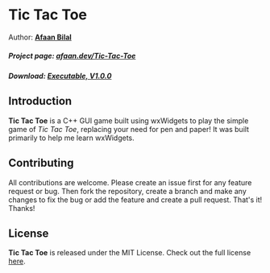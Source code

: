 Tic Tac Toe
==============

Author: **[Afaan Bilal](https://afaan.dev)**  

##### Project page: [afaan.dev/Tic-Tac-Toe](https://afaan.dev/Tic-Tac-Toe)
##### Download: [Executable, V1.0.0](https://afaan.dev/Tic-Tac-Toe/TicTacToe-cpp-GUI-Executable.zip)

## Introduction
**Tic Tac Toe** is a C++ GUI game built using wxWidgets to play the simple game of *Tic Tac Toe*, 
replacing your need for pen and paper! It was built primarily to help me learn wxWidgets.

## Contributing
All contributions are welcome. Please create an issue first for any feature request
or bug. Then fork the repository, create a branch and make any changes to fix the bug 
or add the feature and create a pull request. That's it!
Thanks!

## License
**Tic Tac Toe** is released under the MIT License.
Check out the full license [here](LICENSE).
